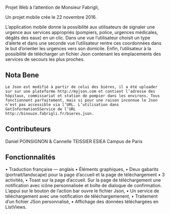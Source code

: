 Projet Web à l’attention de Monsieur Fabrigli,

Un projet mobile crée le 22 novembre 2016.

L’application mobile donne la possibilité aux utilisateurs de signaler une urgence aux services appropriés (pompiers, police, urgences médicales, dégâts des eaux) en un clic. Dans une vue l’utilisateur choisit un type d’alerte et dans une seconde vue l’utilisateur rentre ces coordonnées dans le but d’orienter les urgences vers son domicile. Enfin, l’utilisateur à la possibilité de télécharger un fichier Json contenant les emplacements des services de secours les plus proches.

## Nota Bene

	Le Json est modifié à partir de celui des bières, il a été uploader sur sur une plateforme http://myjson.com et contient l’adresse des hôpitaux, commissariat et station de pompier dans les environs. Tous fonctionnent parfaitement, mais si pour une raison inconnue le Json n’est pas accessible via l’URL. L’utilisation dans GetInformationSService de l’URL http://binouze.fabrigli.fr/bieres.json.

## Contributeurs

Daniel POINSIGNON & Cannelle TEISSIER
ESIEA Campus de Paris

## Fonctionnalités

• Traduction française — anglais
• Éléments graphiques,
• Deux gabarits (portrait/landscape) pour la page d’accueil et la page de téléchargement
• 3 activités,
• Toast sur la page d’accueil. Sur la page de téléchargement une notification avec icône personnalisée et boîte de dialoque de confirmation. L’appui sur le bouton de l’action bar ouvre le fichier Json,
• Un service de téléchargement avec une notification de téléchargemenent,
• Traitement d’un fichier JSon personnalisé,
• Affichage des données téléchargées en ListViews.